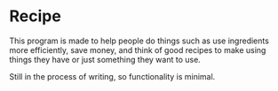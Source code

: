 # Recipe
This program is made to help people do things such as use ingredients more efficiently, save money, 
and think of good recipes to make using things they have or just something they want to use.

Still in the process of writing, so functionality is minimal.
